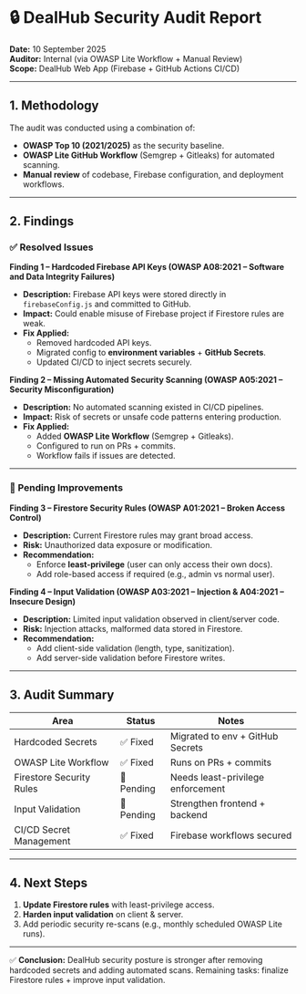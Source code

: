 # 🔒 DealHub Security Audit Report  

**Date:** 10 September 2025  
**Auditor:** Internal (via OWASP Lite Workflow + Manual Review)  
**Scope:** DealHub Web App (Firebase + GitHub Actions CI/CD)  

---

## 1. Methodology  

The audit was conducted using a combination of:  
- **OWASP Top 10 (2021/2025)** as the security baseline.  
- **OWASP Lite GitHub Workflow** (Semgrep + Gitleaks) for automated scanning.  
- **Manual review** of codebase, Firebase configuration, and deployment workflows.  

---

## 2. Findings  

### ✅ Resolved Issues  

**Finding 1 – Hardcoded Firebase API Keys (OWASP A08:2021 – Software and Data Integrity Failures)**  
- **Description:** Firebase API keys were stored directly in `firebaseConfig.js` and committed to GitHub.  
- **Impact:** Could enable misuse of Firebase project if Firestore rules are weak.  
- **Fix Applied:**  
  - Removed hardcoded API keys.  
  - Migrated config to **environment variables** + **GitHub Secrets**.  
  - Updated CI/CD to inject secrets securely.  

**Finding 2 – Missing Automated Security Scanning (OWASP A05:2021 – Security Misconfiguration)**  
- **Description:** No automated scanning existed in CI/CD pipelines.  
- **Impact:** Risk of secrets or unsafe code patterns entering production.  
- **Fix Applied:**  
  - Added **OWASP Lite Workflow** (Semgrep + Gitleaks).  
  - Configured to run on PRs + commits.  
  - Workflow fails if issues are detected.  

---

### 🚧 Pending Improvements  

**Finding 3 – Firestore Security Rules (OWASP A01:2021 – Broken Access Control)**  
- **Description:** Current Firestore rules may grant broad access.  
- **Risk:** Unauthorized data exposure or modification.  
- **Recommendation:**  
  - Enforce **least-privilege** (user can only access their own docs).  
  - Add role-based access if required (e.g., admin vs normal user).  

**Finding 4 – Input Validation (OWASP A03:2021 – Injection & A04:2021 – Insecure Design)**  
- **Description:** Limited input validation observed in client/server code.  
- **Risk:** Injection attacks, malformed data stored in Firestore.  
- **Recommendation:**  
  - Add client-side validation (length, type, sanitization).  
  - Add server-side validation before Firestore writes.  

---

## 3. Audit Summary  

| Area                       | Status     | Notes |
|-----------------------------|------------|-------|
| Hardcoded Secrets           | ✅ Fixed   | Migrated to env + GitHub Secrets |
| OWASP Lite Workflow         | ✅ Fixed   | Runs on PRs + commits |
| Firestore Security Rules    | 🚧 Pending | Needs least-privilege enforcement |
| Input Validation            | 🚧 Pending | Strengthen frontend + backend |
| CI/CD Secret Management     | ✅ Fixed   | Firebase workflows secured |

---

## 4. Next Steps  

1. **Update Firestore rules** with least-privilege access.  
2. **Harden input validation** on client & server.  
3. Add periodic security re-scans (e.g., monthly scheduled OWASP Lite runs).  

---

✅ **Conclusion:** DealHub security posture is stronger after removing hardcoded secrets and adding automated scans. Remaining tasks: finalize Firestore rules + improve input validation.  
